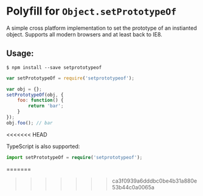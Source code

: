 # Polyfill for `Object.setPrototypeOf`

A simple cross platform implementation to set the prototype of an instianted object.  Supports all modern browsers and at least back to IE8.

## Usage:

```
$ npm install --save setprototypeof
```

```javascript
var setPrototypeOf = require('setprototypeof');

var obj = {};
setPrototypeOf(obj, {
	foo: function() {
		return 'bar';
	}
});
obj.foo(); // bar
```
<<<<<<< HEAD

TypeScript is also supported:
```typescript
import setPrototypeOf = require('setprototypeof');
```
=======
>>>>>>> ca3f0939a6dddbc0be4b31a880e53b44c0a0065a
